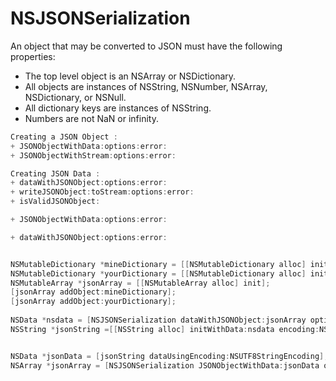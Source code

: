 # NSJSONSerialization

An object that may be converted to JSON must have the following properties:

* The top level object is an NSArray or NSDictionary.
* All objects are instances of NSString, NSNumber, NSArray, NSDictionary, or NSNull.
* All dictionary keys are instances of NSString.
* Numbers are not NaN or infinity.

```objectivec
Creating a JSON Object :
+ JSONObjectWithData:options:error:
+ JSONObjectWithStream:options:error:

Creating JSON Data :
+ dataWithJSONObject:options:error:
+ writeJSONObject:toStream:options:error:
+ isValidJSONObject:

```

```objectivec
+ JSONObjectWithData:options:error:

+ dataWithJSONObject:options:error:


NSMutableDictionary *mineDictionary = [[NSMutableDictionary alloc] init];
NSMutableDictionary *yourDictionary = [[NSMutableDictionary alloc] init];
NSMutableArray *jsonArray = [[NSMutableArray alloc] init];
[jsonArray addObject:mineDictionary];
[jsonArray addObject:yourDictionary];
 
NSData *nsdata = [NSJSONSerialization dataWithJSONObject:jsonArray options:NSJSONReadingMutableContainers error:nil];
NSString *jsonString =[[NSString alloc] initWithData:nsdata encoding:NSUTF8StringEncoding];


NSData *jsonData = [jsonString dataUsingEncoding:NSUTF8StringEncoding];
NSArray *jsonArray = [NSJSONSerialization JSONObjectWithData:jsonData options:0 error:nil];
```
